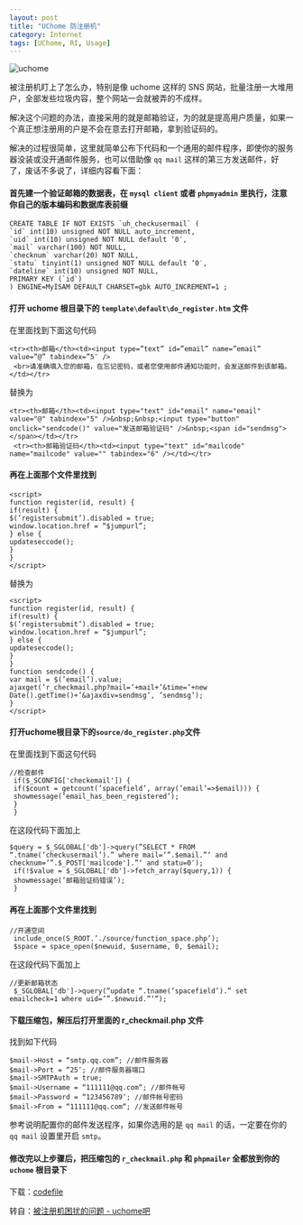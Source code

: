 ```yaml
---
layout: post
title: "UChome 防注册机"
category: Internet
tags: [UChome, RI, Usage]
---
```


![uchome](//cdn.09hd.com/images/2010/09/uchome.png "uchome")

被注册机盯上了怎么办，特别是像 uchome 这样的 SNS 网站，批量注册一大堆用户，全部发些垃圾内容，整个网站一会就被弄的不成样。

解决这个问题的办法，直接采用的就是邮箱验证，为的就是提高用户质量，如果一个真正想注册用的户是不会在意去打开邮箱，拿到验证码的。

<!-- more -->

解决的过程很简单，这里就简单公布下代码和一个通用的邮件程序，即使你的服务器没装或没开通邮件服务，也可以借助像 `qq mail` 这样的第三方发送邮件，好了，废话不多说了，详细内容看下面：

#### 首先建一个验证邮箱的数据表，在 `mysql client` 或者 `phpmyadmin` 里执行，注意你自己的版本编码和数据库表前缀

    CREATE TABLE IF NOT EXISTS `uh_checkusermail` (
    `id` int(10) unsigned NOT NULL auto_increment,
    `uid` int(10) unsigned NOT NULL default ‘0′,
    `mail` varchar(100) NOT NULL,
    `checknum` varchar(20) NOT NULL,
    `statu` tinyint(1) unsigned NOT NULL default ‘0′,
    `dateline` int(10) unsigned NOT NULL,
    PRIMARY KEY (`id`)
    ) ENGINE=MyISAM DEFAULT CHARSET=gbk AUTO_INCREMENT=1 ;

#### 打开 uchome 根目录下的 `template\default\do_register.htm` 文件

在里面找到下面这句代码

    <tr><th>邮箱</th><td><input type=”text” id=”email” name=”email” value=”@” tabindex=”5″ />
     <br>请准确填入您的邮箱，在忘记密码，或者您使用邮件通知功能时，会发送邮件到该邮箱。</td></tr>

替换为

    <tr><th>邮箱</th><td><input type="text" id="email" name="email" value="@" tabindex="5" />&nbsp;&nbsp;<input type="button" onclick="sendcode()" value="发送邮箱验证码" />&nbsp;<span id="sendmsg"></span></td></tr>
     <tr><th>邮箱验证码</th><td><input type="text" id="mailcode" name="mailcode" value="" tabindex="6" /></td></tr>

#### 再在上面那个文件里找到

    <script>
    function register(id, result) {
    if(result) {
    $(’registersubmit’).disabled = true;
    window.location.href = “$jumpurl”;
    } else {
    updateseccode();
    }
    }
    </script>

替换为

    <script>
    function register(id, result) {
    if(result) {
    $(’registersubmit’).disabled = true;
    window.location.href = “$jumpurl”;
    } else {
    updateseccode();
    }
    }
    function sendcode() {
    var mail = $(’email’).value;
    ajaxget(’r_checkmail.php?mail=’+mail+’&time=’+new Date().getTime()+’&ajaxdiv=sendmsg’, ’sendmsg’);
    }
    </script>

#### 打开uchome根目录下的`source/do_register.php`文件

在里面找到下面这句代码

    //检查邮件
     if($_SCONFIG['checkemail']) {
     if($count = getcount(’spacefield’, array(’email’=>$email))) {
     showmessage(’email_has_been_registered’);
     }
     }

在这段代码下面加上

    $query = $_SGLOBAL['db']->query(”SELECT * FROM “.tname(’checkusermail’).” where mail=’”.$email.”‘ and checknum=’”.$_POST['mailcode'].”‘ and statu=0″);
     if(!$value = $_SGLOBAL['db']->fetch_array($query,1)) {
     showmessage(’邮箱验证码错误’);
     }

#### 再在上面那个文件里找到

    //开通空间
     include_once(S_ROOT.’./source/function_space.php’);
     $space = space_open($newuid, $username, 0, $email);

在这段代码下面加上

    //更新邮箱状态
     $_SGLOBAL['db']->query(”update “.tname(’spacefield’).” set emailcheck=1 where uid=’”.$newuid.”‘”);

#### 下载压缩包，解压后打开里面的 r_checkmail.php 文件

找到如下代码

    $mail->Host = “smtp.qq.com”; //邮件服务器
    $mail->Port = “25″; //邮件服务器端口
    $mail->SMTPAuth = true;
    $mail->Username = “111111@qq.com“; //邮件帐号
    $mail->Password = “123456789″; //邮件帐号密码
    $mail->From = “111111@qq.com“; //发送邮件帐号

参考说明配置你的邮件发送程序，如果你选用的是 `qq mail` 的话，一定要在你的 `qq mail` 设置里开启 `smtp`。

#### 修改完以上步骤后，把压缩包的 `r_checkmail.php` 和 `phpmailer` 全都放到你的 `uchome` 根目录下

下载：[codefile](//cdn.09hd.com/images/2010/09/codefile.zip)

转自：[被注册机困扰的问题 - uchome吧](http://www.uchome8.com/127)
